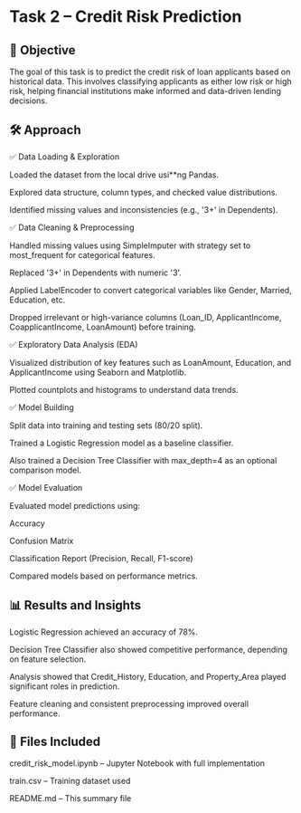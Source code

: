 # Task 2 – Credit Risk Prediction

## 📌 Objective
The goal of this task is to predict the credit risk of loan applicants based on historical data. This involves classifying applicants as either low risk or high risk, helping financial institutions make informed and data-driven lending decisions.

## 🛠️ Approach

✅ Data Loading & Exploration

Loaded the dataset from the local drive usi**ng Pandas.

Explored data structure, column types, and checked value distributions.

Identified missing values and inconsistencies (e.g., '3+' in Dependents).

✅ Data Cleaning & Preprocessing

Handled missing values using SimpleImputer with strategy set to most_frequent for categorical features.

Replaced '3+' in Dependents with numeric '3'.

Applied LabelEncoder to convert categorical variables like Gender, Married, Education, etc.

Dropped irrelevant or high-variance columns (Loan_ID, ApplicantIncome, CoapplicantIncome, LoanAmount) before training.

✅ Exploratory Data Analysis (EDA)

Visualized distribution of key features such as LoanAmount, Education, and ApplicantIncome using Seaborn and Matplotlib.

Plotted countplots and histograms to understand data trends.

✅ Model Building

Split data into training and testing sets (80/20 split).

Trained a Logistic Regression model as a baseline classifier.

Also trained a Decision Tree Classifier with max_depth=4 as an optional comparison model.

✅ Model Evaluation

Evaluated model predictions using:

Accuracy

Confusion Matrix

Classification Report (Precision, Recall, F1-score)

Compared models based on performance metrics.

## 📊 Results and Insights
Logistic Regression achieved an accuracy of 78%.

Decision Tree Classifier also showed competitive performance, depending on feature selection.

Analysis showed that Credit_History, Education, and Property_Area played significant roles in prediction.

Feature cleaning and consistent preprocessing improved overall performance.

## 📁 Files Included

credit_risk_model.ipynb – Jupyter Notebook with full implementation

train.csv – Training dataset used

README.md – This summary file
